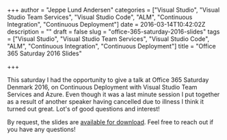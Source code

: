 +++
author = "Jeppe Lund Andersen"
categories = ["Visual Studio", "Visual Studio Team Services", "Visual Studio Code", "ALM", "Continuous Integration", "Continuous Deployment"]
date = 2016-03-14T10:42:02Z
description = ""
draft = false
slug = "office-365-saturday-2016-slides"
tags = ["Visual Studio", "Visual Studio Team Services", "Visual Studio Code", "ALM", "Continuous Integration", "Continuous Deployment"]
title = "Office 365 Saturday 2016 Slides"

+++

This saturday I had the opportunity to give a talk at Office 365 Saturday Denmark 2016, on Continuous Deployment with Visual Studio Team Services and Azure. Even though it was a last minute session I put together as a result of another speaker having cancelled due to illness I think it turned out great. Lot's of good questions and interest!

By request, the slides are [available for download](http://www.spsevents.org/city/Copenhagen/Copenhagen2016/Lists/SPSSessions/Attachments/68/O365SDKCD.pdf). Feel free to reach out if you have any questions!
